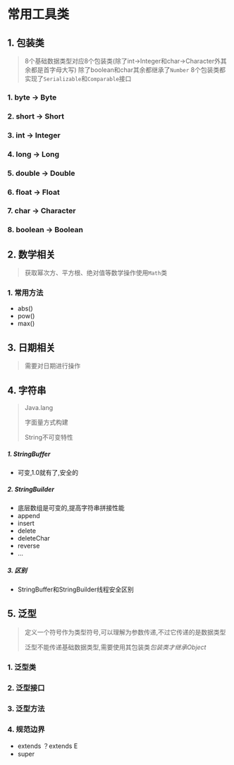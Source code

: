 # 常用工具类



## 1. 包装类

> 8个基础数据类型对应8个包装类(除了int->Integer和char->Character外其余都是首字母大写)
> 除了boolean和char其余都继承了`Number`
> 8个包装类都实现了`Serializable`和`Comparable`接口

### 1. byte -> Byte

### 2. short -> Short

### 3. int -> Integer

### 4. long -> Long

### 5. double -> Double

### 6. float -> Float

### 7. char -> Character

### 8. boolean -> Boolean


## 2. 数学相关

> 获取幂次方、平方根、绝对值等数学操作使用`Math`类

### 1. 常用方法

- abs()
- pow()
- max()


## 3. 日期相关

> 需要对日期进行操作



## 4. 字符串

> Java.lang
>
> 字面量方式构建
>
> String不可变特性

##### 1. StringBuffer  

- 可变,1.0就有了,安全的

##### 2. StringBuilder

- 底层数组是可变的,提高字符串拼接性能
- append
- insert
- delete
- deleteChar
- reverse
- ...

##### 3. 区别

- StringBuffer和StringBuilder线程安全区别








## 5. 泛型

> 定义一个符号作为类型符号,可以理解为参数传递,不过它传递的是数据类型
>
> 泛型不能传递基础数据类型,需要使用其包装类*包装类才继承Object*

### 1. 泛型类

### 2. 泛型接口

### 3. 泛型方法

 ### 4. 规范边界

- extends  ？extends E
- super 
